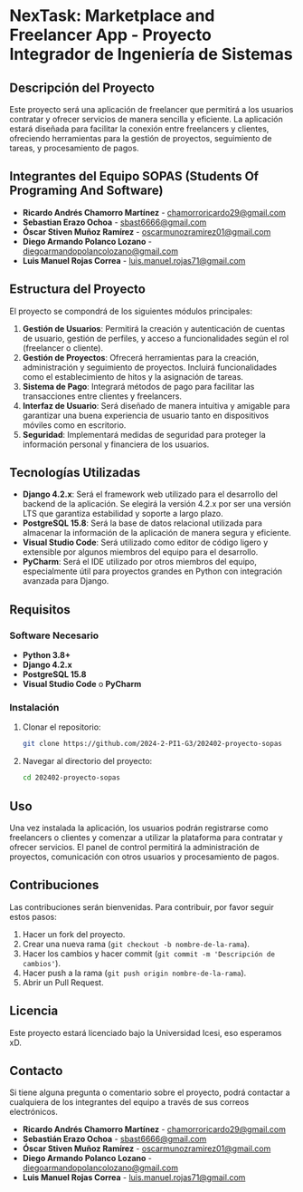 

# NexTask: Marketplace and Freelancer App - Proyecto Integrador de Ingeniería de Sistemas

## Descripción del Proyecto

Este proyecto será una aplicación de freelancer que permitirá a los usuarios contratar y ofrecer servicios de manera sencilla y eficiente. La aplicación estará diseñada para facilitar la conexión entre freelancers y clientes, ofreciendo herramientas para la gestión de proyectos, seguimiento de tareas, y procesamiento de pagos.

## Integrantes del Equipo SOPAS (Students Of Programing And Software)

- **Ricardo Andrés Chamorro Martínez** - [chamorroricardo29@gmail.com](mailto:chamorroricardo29@gmail.com)
- **Sebastian Erazo Ochoa** - [sbast6666@gmail.com](mailto:sbast6666@gmail.com)
- **Óscar Stiven Muñoz Ramírez** - [oscarmunozramirez01@gmail.com](mailto:oscarmunozramirez01@gmail.com)
- **Diego Armando Polanco Lozano** - [diegoarmandopolancolozano@gmail.com](mailto:diegoarmandopolancolozano@gmail.com)
- **Luis Manuel Rojas Correa** - [luis.manuel.rojas71@gmail.com](mailto:luis.manuel.rojas71@gmail.com)

## Estructura del Proyecto

El proyecto se compondrá de los siguientes módulos principales:

1. **Gestión de Usuarios**: Permitirá la creación y autenticación de cuentas de usuario, gestión de perfiles, y acceso a funcionalidades según el rol (freelancer o cliente).
2. **Gestión de Proyectos**: Ofrecerá herramientas para la creación, administración y seguimiento de proyectos. Incluirá funcionalidades como el establecimiento de hitos y la asignación de tareas.
3. **Sistema de Pago**: Integrará métodos de pago para facilitar las transacciones entre clientes y freelancers.
4. **Interfaz de Usuario**: Será diseñado de manera intuitiva y amigable para garantizar una buena experiencia de usuario tanto en dispositivos móviles como en escritorio.
5. **Seguridad**: Implementará medidas de seguridad para proteger la información personal y financiera de los usuarios.

## Tecnologías Utilizadas

- **Django 4.2.x**: Será el framework web utilizado para el desarrollo del backend de la aplicación. Se elegirá la versión 4.2.x por ser una versión LTS que garantiza estabilidad y soporte a largo plazo.
- **PostgreSQL 15.8**: Será la base de datos relacional utilizada para almacenar la información de la aplicación de manera segura y eficiente.
- **Visual Studio Code**: Será utilizado como editor de código ligero y extensible por algunos miembros del equipo para el desarrollo.
- **PyCharm**: Será el IDE utilizado por otros miembros del equipo, especialmente útil para proyectos grandes en Python con integración avanzada para Django.

## Requisitos

### Software Necesario

- **Python 3.8+**
- **Django 4.2.x**
- **PostgreSQL 15.8**
- **Visual Studio Code** o **PyCharm**

### Instalación

1. Clonar el repositorio:
   ```bash
   git clone https://github.com/2024-2-PI1-G3/202402-proyecto-sopas
   ```

2. Navegar al directorio del proyecto:
   ```bash
   cd 202402-proyecto-sopas
   ```


## Uso

Una vez instalada la aplicación, los usuarios podrán registrarse como freelancers o clientes y comenzar a utilizar la plataforma para contratar y ofrecer servicios. El panel de control permitirá la administración de proyectos, comunicación con otros usuarios y procesamiento de pagos.

## Contribuciones

Las contribuciones serán bienvenidas. Para contribuir, por favor seguir estos pasos:

1. Hacer un fork del proyecto.
2. Crear una nueva rama (`git checkout -b nombre-de-la-rama`).
3. Hacer los cambios y hacer commit (`git commit -m 'Descripción de cambios'`).
4. Hacer push a la rama (`git push origin nombre-de-la-rama`).
5. Abrir un Pull Request.

## Licencia

Este proyecto estará licenciado bajo la Universidad Icesi, eso esperamos xD.
## Contacto

Si tiene alguna pregunta o comentario sobre el proyecto, podrá contactar a cualquiera de los integrantes del equipo a través de sus correos electrónicos.

- **Ricardo Andrés Chamorro Martínez** - [chamorroricardo29@gmail.com](mailto:chamorroricardo29@gmail.com)
- **Sebastián Erazo Ochoa** - [sbast6666@gmail.com](mailto:sbast6666@gmail.com)
- **Óscar Stiven Muñoz Ramírez** - [oscarmunozramirez01@gmail.com](mailto:oscarmunozramirez01@gmail.com)
- **Diego Armando Polanco Lozano** - [diegoarmandopolancolozano@gmail.com](mailto:diegoarmandopolancolozano@gmail.com)
- **Luis Manuel Rojas Correa** - [luis.manuel.rojas71@gmail.com](mailto:luis.manuel.rojas71@gmail.com)
